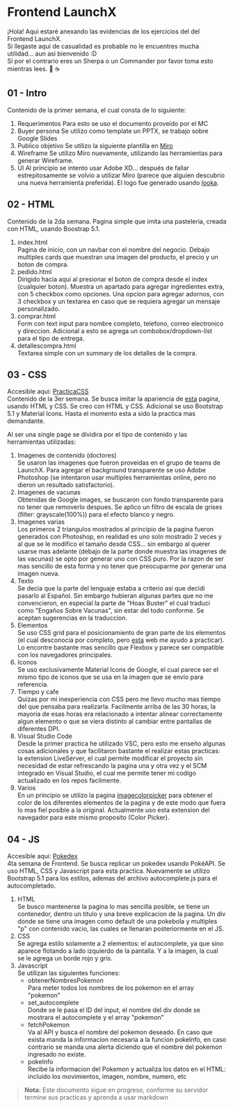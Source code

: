 # Frontend LaunchX
¡Hola! Aqui estaré anexando las evidencias de los ejercicios del del Frontend LaunchX.   
Si llegaste aqui de casualidad es probable no le encuentres mucha utilidad... aun asi bienvenido :D  
Si por el contrario eres un Sherpa o un Commander por favor toma esto mientras lees. 🍪 ☕

## 01 - Intro
Contenido de la primer semana, el cual consta de lo siguiente:

1. Requerimentos
Para esto se uso el documento proveído por el MC
2. Buyer persona
Se utilizo como template un PPTX, se trabajo sobre Google Slides
3. Publico objetivo
Se utilizo la siguiente plantilla en [Miro](https://miro.com/es/plantillas/publico-objetivo/)
4. Wireframe
Se utilizo Miro nuevamente, utilizando las herramientas para generar Wireframe.
5. UI
Al principio se intento usar Adobe XD... después de fallar estrepitosamente se volvio a utilizar Miro (parece que alguien descubrio una nueva herramienta preferida). El logo fue generado usando [looka](https://looka.com/logo-maker/).

## 02 - HTML
Contenido de la 2da semana. Pagina simple que imita una pasteleria, creada con HTML, usando Boostrap 5.1.

1. index.html  
Pagina de inicio, con un navbar con el nombre del negocio. Debajo multiples cards que muestran una imagen del producto, el precio y un boton de compra.
2. pedido.html  
Dirigido hacia aqui al presionar el boton de compra desde el index (cualquier boton). Muestra un apartado para agregar ingredientes extra, con 5 checkbox como opciones. Una opcion para agregar adornos, con 3 checkbox y un textarea en caso que se requiera agregar un mensaje personalizado.
3. comprar.html  
Form con text input para nombre completo, telefono, correo electronico y direccion. Adicional a esto se agrega un combobox/dropdown-list para el tipo de entrega.
4. detallescompra.html  
Textarea simple con un summary de los detalles de la compra.

## 03 - CSS

Accesible aqui: [PracticaCSS](https://rawcdn.githack.com/R-V-L/Frontend-LaunchX/26f1b6686566f769f06f525f34e7f7495dd6049e/03%20-%20CSS/index.html?min=1)  
Contenido de la 3er semana. Se busca imitar la apariencia de [esta](https://raw.githubusercontent.com/LaunchX-InnovaccionVirtual/FrontEnd-Mision/main/03%20-%20CSS/practica/landingVacunaci%C3%B3n.png) pagina, usando HTML y CSS. Se creo con HTML y CSS. Adicional se uso Bootstrap 5.1 y Material Icons. Hasta el momento esta a sido la practica mas demandante.  

Al ser una single page se dividira por el tipo de contenido y las herramientas utilizadas:  

1. Imagenes de contenido (doctores)  
Se usaron las imagenes que fueron proveidas en el grupo de teams de LaunchX. Para agregar el background transparente se uso Adobe Photoshop (se intentaron usar multiples herramientas online, pero no dieron un resultado satisfactorio).
2. Imagenes de vacunas  
Obtenidas de Google images, se buscaron con fondo transparente para no tener que removerlo despues. Se aplico un filtro de escala de grises (filter: grayscale(100%)) para el efecto blanco y negro.
3. Imagenes varias  
Los primeros 2 triangulos mostrados al principio de la pagina fueron generados con Photoshop, en realidad es uno solo mostrado 2 veces y al que se le modifico el tamaño desde CSS... sin embargo al querer usarse mas adelante (debajo de la parte donde muestra las imagenes de las vacunas) se opto por generar uno con CSS puro. Por la razon de ser mas sencillo de esta forma y no tener que preocuparme por generar una imagen nueva.
4. Texto  
Se decia que la parte del lenguaje estaba a criterio asi que decidi pasarlo al Español. Sin embargo hubieran algunas partes que no me convencieron, en especial la parte de "Hoax Buster" el cual traduci como "Engaños Sobre Vacunas", sin estar del todo conforme. Se aceptan sugerencias en la traduccion.
5. Elementos  
Se uso CSS grid para el posicionamiento de gran parte de los elementos (el cual desconocia por completo, pero [esta](https://cssgridgarden.com/) web me ayudo a practicar). Lo encontre bastante mas sencillo que Flexbox y parece ser compatible con los navegadores principales.
6. Iconos  
Se uso exclusivamente Material Icons de Google, el cual parece ser el mismo tipo de iconos que se usa en la imagen que se envio para referencia.
7. Tiempo y cafe  
Quizas por mi inexperiencia con CSS pero me llevo mucho mas tiempo del que pensaba para realizarla. Facilmente arriba de las 30 horas, la mayoria de esas horas era relacionado a intentar alinear correctamente algun elemento o que se viera distinto al cambiar entre pantallas de diferentes DPI.
8. Visual Studio Code  
Desde la primer practica he utilizado VSC, pero esto me enseño algunas cosas adicionales y que facilitaron bastante el realizar estas practicas: la extension LiveServer, el cual permite modificar el proyecto sin necesidad de estar refrescando la pagina una y otra vez y el SCM integrado en Visual Studio, el cual me permite tener mi codigo actualizado en los repos facilmente.
9. Varios  
En un principio se utilizo la pagina [imagecolorpicker](https://imagecolorpicker.com/en) para obtener el color de los diferentes elementos de la pagina y de este modo que fuera lo mas fiel posible a la original. Actualmente uso esta extension del navegador para este mismo proposito (Color Picker).

## 04 - JS


Accesible aqui: [Pokedex](https://rawcdn.githack.com/R-V-L/Frontend-LaunchX/26f1b6686566f769f06f525f34e7f7495dd6049e/04%20-%20JS/index.html?min=1)  
4ta semana de Frontend. Se busca replicar un pokedex usando PokéAPI. Se uso HTML, CSS y Javascript para esta practica. Nuevamente se utilizo Bootstrap 5.1 para los estilos, ademas del archivo autocomplete.js para el autocompletado.

1. HTML  
Se busco mantenerse la pagina lo mas sencilla posible, se tiene un contenedor, dentro un titulo y una breve explicacion de la pagina. Un div donde se tiene una imagen como default de una pokebola y multiples "p" con contenido vacio, las cuales se llenaran posteriormente en el JS.  
2. CSS  
Se agrega estilo solamente a 2 elementos: el autocomplete, ya que sino aparece flotando a lado izquierdo de la pantalla. Y a la imagen, la cual se le agrega un borde rojo y gris.  
3. Javascript  
Se utilizan las siguientes funciones:
    - obtenerNombresPokemon  
    Para meter todos los nombres de los pokemon en el array "pokemon"  
    - set_autocomplete  
    Donde se le pasa el ID del input, el nombre del div donde se mostrara el autocomplete y el array "pokemon"  
    - fetchPokemon  
    Va al API y busca el nombre del pokemon deseado. En caso que exista manda la informacion necesaria a la funcion pokeInfo, en caso contrario se manda una alerta diciendo que el nombre del pokemon ingresado no existe.  
    - pokeInfo  
    Recibe la informacion del Pokemon y actualiza los datos en el HTML: incluido los movimientos, imagen, nombre, numero, etc  

> **Nota:** Este documento sigue en progreso, conforme su servidor termine sus practicas y aprenda a usar markdown